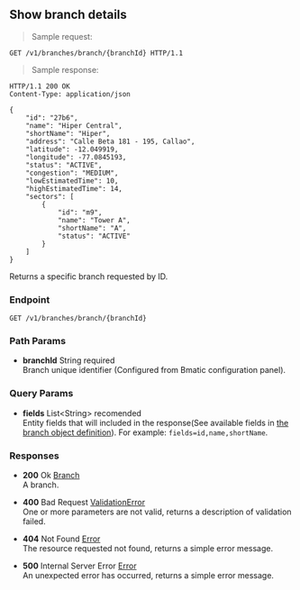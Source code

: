 
## Show branch details

> Sample request:

```http
GET /v1/branches/branch/{branchId} HTTP/1.1
```

> Sample response:

```http
HTTP/1.1 200 OK
Content-Type: application/json

{
    "id": "27b6",
    "name": "Hiper Central",
    "shortName": "Hiper",
    "address": "Calle Beta 181 - 195, Callao",
    "latitude": -12.049919,
    "longitude": -77.0845193,
    "status": "ACTIVE",
    "congestion": "MEDIUM",
    "lowEstimatedTime": 10,
    "highEstimatedTime": 14,
    "sectors": [
        {
            "id": "m9",
            "name": "Tower A",
            "shortName": "A",
            "status": "ACTIVE"
        }
    ]
}
```

Returns a specific branch requested by ID.


### Endpoint

`GET /v1/branches/branch/{branchId}`

### Path Params

* **branchId** <span class="param-type">String</span> <span class="required-param">required</span><br>
Branch unique identifier (Configured from Bmatic configuration panel).

### Query Params

* **fields** <span class="param-type">List\<String\></span> <span class="recomended-param">recomended</span><br>
Entity fields that will included in the response(See available fields in [the branch object definition](#branch)). For example: `fields=id,name,shortName`.

### Responses

* **200** <span class="verb-description">Ok</span> <span class="param-type">[Branch](#branch)</span><br>
A branch.

* **400** <span class="verb-description">Bad Request</span> <span class="param-type">[ValidationError](#validation-error)</span><br>
One or more parameters are not valid, returns a description of validation failed.

* **404** <span class="verb-description">Not Found</span> <span class="param-type">[Error](#error)</span><br>
The resource requested not found, returns a simple error message.

* **500** <span class="verb-description">Internal Server Error</span> <span class="param-type">[Error](#error)</span><br>
An unexpected error has occurred, returns a simple error message.
